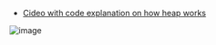  + [Cideo with code explanation on how heap works ](https://www.youtube.com/watch?v=t0Cq6tVNRBA)

![image](https://user-images.githubusercontent.com/21141607/141434864-bab28d7d-bf3f-42d8-a6e4-f05e13c44e31.png)
